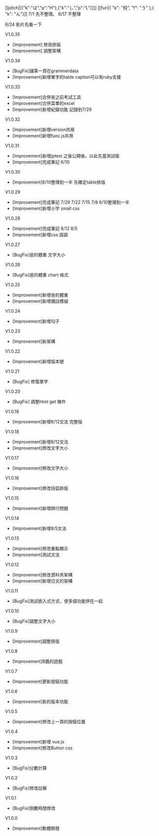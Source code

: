  [[pitch|[{\"k\":\"は\",\"p\":\"H\"},{\"k\":\"し\",\"p\":\"L\"}]]] 
 [[furi|{ \"k\": \"校\", \"f\": \"う\" },{ \"k\": \"ん\"}]]
 7/1 先不整理。 6/17 不整理

 6/24 影片先看一下

V1.0.35
- [Improvement] 修改排版
- [Improvement] 調整架構

V1.0.34
- [BugFix]讓第一頁在grammerdata
- [Improvement]新增單字的table caption可以有ruby支援

V1.0.33
- [Improvement]合併爸之前考試工具
- [Improvement]合併菜單的excel
- [Improvement]新增紀錄功能 記錄到7/29

V1.0.32
- [Improvement]新增version共用
- [Improvement]新增func.js共用

V1.0.31
- [Improvement]新增jptest 之後公開後，以此先當測試版
- [Improvement]完成筆記 6/10

V1.0.30
- [Improvement]6/10整理到一半 先確定table排版

V1.0.29
- [Improvement]完成筆記 7/29 7/22 7/15 7/8 6/10整理到一半
- [Improvement]新增小字 small css

V1.0.28
 - [Improvement]完成筆記 8/12 8/5 
 - [Improvement]新增css 語調

V1.0.27
 - [BugFix]爸的體重 文字大小

V1.0.26
 - [BugFix]爸的體重 chart 格式

V1.0.25
 - [Improvement]新增爸的體重
 - [Improvement]新增備註模組

V1.0.24
 - [Improvement]新增句子

V1.0.23
 - [Improvement]新架構

V1.0.22
 - [Improvement]新增版本號

V1.0.21
 - [BugFix] 修復單字

V1.0.20
 - [BugFix] 調整html get 條件

V1.0.19
 - [Improvement]新增8/12文法 完整版

V1.0.18
 - [Improvement]新增8/12文法
 - [Improvement]修改文字大小

V1.0.17
 - [Improvement]修改文字大小

V1.0.16
 - [Improvement]修改括弧排版

V1.0.15
 - [Improvement]新增跨行問題

V1.0.14
 - [Improvement]新增8/5文法

V1.0.13
 - [Improvement]修改重點顯示
 - [Improvement]測試文法

V1.0.12
 - [Improvement]修改資料夾架構
 - [Improvement]新增日文的架構

V1.0.11
 - [BugFix]測試嵌入式方式，使多個功能併在一起

V1.0.10
 - [BugFix]調整文字大小

V1.0.9
 - [Improvement]調整排版

V1.0.8
 - [Improvement]B醬的遊戲

V1.0.7
 - [Improvement]更新按鈕功能

V1.0.6
 - [Improvement]新的版本功能

V1.0.5
 - [Improvement]修改上一頁的按鈕位置

V1.0.4
 - [Improvement]新增 vue.js
 - [Improvement]修改Button css 

V1.0.3
 - [BugFix]分數計算

V1.0.2
 - [BugFix]修改註解

V1.0.1
 - [BugFix]倒數時間修改

V1.0.0
 - [Improvement]軟體開發